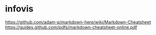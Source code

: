 # infovis

https://github.com/adam-p/markdown-here/wiki/Markdown-Cheatsheet 
https://guides.github.com/pdfs/markdown-cheatsheet-online.pdf
